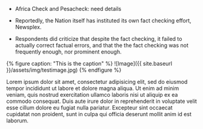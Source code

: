 - Africa Check and Pesacheck:  need details

- Reportedly, the Nation itself has instituted its own fact checking effort, Newsplex.

- Respondents did criticize that despite the fact checking, it failed to actually correct factual errors, and that the the fact checking was not frequently enough, nor prominent enough.

{% figure caption: "This is the caption" %}
![Image]({{ site.baseurl }}/assets/img/testimage.jpg)
{% endfigure %}

Lorem ipsum dolor sit amet, consectetur adipisicing elit, sed do eiusmod tempor incididunt ut labore et dolore magna aliqua. Ut enim ad minim veniam, quis nostrud exercitation ullamco laboris nisi ut aliquip ex ea commodo consequat. Duis aute irure dolor in reprehenderit in voluptate velit esse cillum dolore eu fugiat nulla pariatur. Excepteur sint occaecat cupidatat non proident, sunt in culpa qui officia deserunt mollit anim id est laborum.
